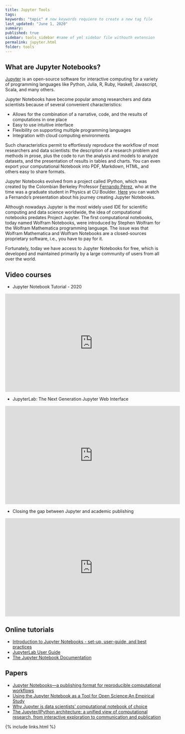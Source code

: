 ```yaml
---
title: Jupyter Tools
tags:
keywords: "topic" # new keywords requiere to create a new tag file
last_updated: "June 1, 2020"
summary: 
published: true
sidebar: tools_sidebar #name of yml sidebar file withouth extension
permalink: jupyter.html
folder: tools
---
```


## What are Jupyter Notebooks?

[Jupyter](https://jupyter.org/) is an open-source software for interactive computing for a variety of programming languages like Python, Julia, R, Ruby, Haskell, Javascript, Scala, and many others.

Jupyter Notebooks have become popular among researchers and data scientists because of several convenient characteristics:

- Allows for the combination of a narrative, code, and the results of computations in one place
- Easy to use intuitive interface
- Flexibility on supporting multiple programming languages
- Integration with cloud computing environments

Such characteristics permit to effortlessly reproduce the workflow of most researchers and data scientists: the description of a research problem and methods in prose, plus the code to run the analysis and models to analyze datasets, and the presentation of results in tables and charts. You can even export your computational Notebook into PDF, Markdown, HTML, and others easy to share formats.

Jupyter Notebooks evolved from a project called IPython, which was created by the Colombian Berkeley Professor [Fernando Pérez](https://bids.berkeley.edu/people/fernando-p%C3%A9rez), who at the time was a graduate student in Physics at CU Boulder. [Here](https://www.youtube.com/watch?v=xuNj5paMuow) you can watch a Fernando’s presentation about his journey creating Jupyter Notebooks.

Although nowadays Jupyter is the most widely used IDE for scientific computing and data science worldwide, the idea of computational notebooks predates Project Jupyter. The first computational notebooks, today named Wolfram Notebooks, were introduced by Stephen Wolfram for the Wolfram Mathematica programming language. The issue was that Wolfram Mathematica and Wolfram Notebooks are a closed-sources proprietary software, i.e., you have to pay for it.

Fortunately, today we have access to Jupyter Notebooks for free, which is developed and maintained primarily by a large community of users from all over the world.

## Video courses

* Jupyter Notebook Tutorial - 2020
<div class="embed-container">
<iframe width="560" height="315" src="https://www.youtube.com/playlist?list=PL_FxwzD1C2iHVNhGBqvfuqwzV9OWAw0SW" frameborder="0" allow="accelerometer; autoplay; encrypted-media; gyroscope; picture-in-picture" allowfullscreen></iframe>
</div>

* JupyterLab: The Next Generation Jupyter Web Interface
<div class="embed-container">
<iframe width="560" height="315" src="https://www.youtube.com/watch?v=ctOM-Gza04Y" frameborder="0" allow="accelerometer; autoplay; encrypted-media; gyroscope; picture-in-picture" allowfullscreen></iframe>
</div>

* Closing the gap between Jupyter and academic publishing
<div class="embed-container">
<iframe width="560" height="315" src="https://youtu.be/lCUgq9YF4k8" frameborder="0" allow="accelerometer; autoplay; encrypted-media; gyroscope; picture-in-picture" allowfullscreen></iframe>
</div>

## Online tutorials

* [Introduction to Jupyter Notebooks - set-up, user-guide, and best practices](https://pabloinsente.github.io/intro-jupyter-ide)
* [JupyterLab User Guide](https://jupyterlab.readthedocs.io/en/stable/user/interface.html#)
* [The Jupyter Notebook Documentation](https://jupyter-notebook.readthedocs.io/en/stable/notebook.html)


## Papers 

* [Jupyter Notebooks—a publishing format for reproducible computational workflows](https://eprints.soton.ac.uk/403913/1/STAL9781614996491-0087.pdf)
* [Using the Jupyter Notebook as a Tool for Open Science:An Empirical Study](https://ieeexplore.ieee.org/stamp/stamp.jsp?arnumber=7991618&casa_token=E4AlHSyt-JIAAAAA:_zDLpAwF-ERRO5FFQ7vCcitHHssnkVmqI4q_EltLqmUNaTlsSnkMSTcb2YY7f-mL_5WgWxak-MvH&tag=1)
* [Why Jupyter is data scientists' computational notebook of choice](https://www.nature.com/articles/d41586-018-07196-1)
* [ The Jupyter/IPython architecture: a unified view of computational research, from interactive exploration to communication and publication](https://ui.adsabs.harvard.edu/abs/2014AGUFM.H44D..07R/abstract)

{% include links.html %}
